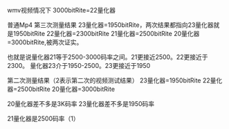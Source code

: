 wmv视频情况下
3000bitRite=22量化器

普通Mp4
第三次测量结果
23量化器=1950bitRite，两次结果都指向23量化器就是1950bitRite
22量化器=2300bitRite
21量化器=2500bitRite
20量化器=3000bitRite,被两次证实。

也就是说量化器21等于2500-3000码率之间。21更接近2500。22更接近于2300。
量化器23介于1950-2500。23更接近于1950

第二次测量结果（2表示第二次的视频测试结果）
23量化器=1950bitRite
22量化器=2500bitRite
20量化器=3000bitRite



20量化器差不多是3K码率
23量化器差不多是1950码率

21量化器是2500码率（1）